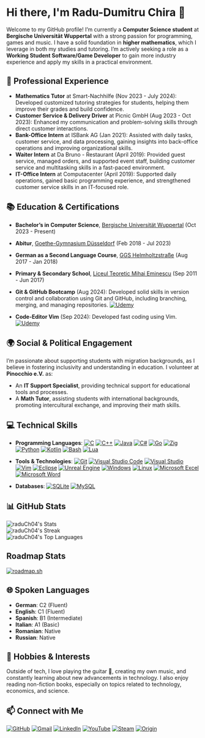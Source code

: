 # Hi there, I'm Radu-Dumitru Chira 👋

Welcome to my GitHub profile! I’m currently a **Computer Science student** at **Bergische Universität Wuppertal** with a strong passion for programming, games and music. I have a solid foundation in **higher mathematics**, which I leverage in both my studies and tutoring. I’m actively seeking a role as a **Working Student Software/Game Developer** to gain more industry experience and apply my skills in a practical environment.

## 💼 Professional Experience

- **Mathematics Tutor** at Smart-Nachhilfe (Nov 2023 - July 2024): Developed customized tutoring strategies for students, helping them improve their grades and build confidence.
- **Customer Service & Delivery Driver** at Picnic GmbH (Aug 2023 - Oct 2023): Enhanced my communication and problem-solving skills through direct customer interactions.
- **Bank-Office Intern** at ISBank AG (Jan 2021): Assisted with daily tasks, customer service, and data processing, gaining insights into back-office operations and improving organizational skills.
- **Waiter Intern** at Da Bruno - Restaurant (April 2019): Provided guest service, managed orders, and supported event staff, building customer service and multitasking skills in a fast-paced environment.
- **IT-Office Intern** at Computacenter (April 2019): Supported daily operations, gained basic programming experience, and strengthened customer service skills in an IT-focused role.

## 📚 Education & Certifications

- **Bachelor’s in Computer Science**, [Bergische Universität Wuppertal](https://www.uni-wuppertal.de) (Oct 2023 - Present)
- **Abitur**, [Goethe-Gymnasium Düsseldorf](https://www.goethe-gymnasium.de) (Feb 2018 - Jul 2023)
- **German as a Second Language Course**, [GGS Helmholtzstraße](https://www.ggs-helmholtz.de) (Aug 2017 - Jan 2018)
- **Primary & Secondary School**, [Liceul Teoretic Mihai Eminescu](https://www.clasaviitorului.md/despre-noi/mihai-eminescu-balti) (Sep 2011 - Jun 2017)

- **Git & GitHub Bootcamp** (Aug 2024): Developed solid skills in version control and collaboration using Git and GitHub, including branching, merging, and managing repositories.
  [![Udemy](https://img.shields.io/badge/Udemy-A435F0?logo=udemy&logoColor=fff)](https://www.udemy.com/share/104c523@pXsxt5TANOmMeXpxU-2q0hjKxnO6XL80H5t4nYOkNCAnZRMfscwB6b9_sugD6UFzbg==/)
- **Code-Editor Vim** (Sep 2024): Developed fast coding using Vim.
  [![Udemy](https://img.shields.io/badge/Udemy-A435F0?logo=udemy&logoColor=fff)](https://www.udemy.com/share/101A3e3@sS30_k55J3HvtJZ-ahLUWqa7gX6pgKzInYgs_g5SmUp-dfECY_BxOPSYQ100oFM5RA==/)

## 🌍 Social & Political Engagement

I’m passionate about supporting students with migration backgrounds, as I believe in fostering inclusivity and understanding in education. I volunteer at **Pinocchio e.V.** as:
- An **IT Support Specialist**, providing technical support for educational tools and processes.
- A **Math Tutor**, assisting students with international backgrounds, promoting intercultural exchange, and improving their math skills.

## 💻 Technical Skills

- **Programming Languages**: 
  [![C](https://img.shields.io/badge/C-00599C?logo=c&logoColor=white)](#)
  [![C++](https://img.shields.io/badge/C++-%2300599C.svg?logo=c%2B%2B&logoColor=white)](#)
  [![Java](https://img.shields.io/badge/Java-%23ED8B00.svg?logo=openjdk&logoColor=white)](#)
  [![C#](https://custom-icon-badges.demolab.com/badge/C%23-%23239120.svg?logo=cshrp&logoColor=white)](#)
  [![Go](https://img.shields.io/badge/Go-%2300ADD8.svg?&logo=go&logoColor=white)](#)
  [![Zig](https://img.shields.io/badge/Zig-F7A41D?logo=zig&logoColor=fff)](#)
  [![Python](https://img.shields.io/badge/Python-3776AB?logo=python&logoColor=fff)](#)
  [![Kotlin](https://img.shields.io/badge/Kotlin-%237F52FF.svg?logo=kotlin&logoColor=white)](#)
  [![Bash](https://img.shields.io/badge/Bash-4EAA25?logo=gnubash&logoColor=fff)](#)
  [![Lua](https://img.shields.io/badge/Lua-%232C2D72.svg?logo=lua&logoColor=white)](#)

- **Tools & Technologies**: 
  [![Git](https://img.shields.io/badge/Git-F05032?logo=git&logoColor=fff)](#)
  [![Visual Studio Code](https://custom-icon-badges.demolab.com/badge/Visual%20Studio%20Code-0078d7.svg?logo=vsc&logoColor=white)](#)
  [![Visual Studio](https://custom-icon-badges.demolab.com/badge/Visual%20Studio-5C2D91.svg?&logo=visual-studio&logoColor=white)](#)
  [![Vim](https://img.shields.io/badge/Vim-%2311AB00.svg?logo=vim&logoColor=white)](#)
  [![Eclipse](https://img.shields.io/badge/Eclipse-FE7A16.svg?logo=Eclipse&logoColor=white)](#)
  [![Unreal Engine](https://img.shields.io/badge/Unreal%20Engine-%23313131.svg?logo=unrealengine&logoColor=white)](#)
  [![Windows](https://custom-icon-badges.demolab.com/badge/Windows-0078D6?logo=windows11&logoColor=white)](#)
  [![Linux](https://img.shields.io/badge/Linux-FCC624?logo=linux&logoColor=black)](#)
  [![Microsoft Excel](https://img.shields.io/badge/Microsoft_Excel-217346?style=flat&logo=microsoft-excel&logoColor=white)](https://img.shields.io/badge/Microsoft_Excel-217346?style=flat&logo=microsoft-excel&logoColor=white)
  [![Microsoft Word](https://img.shields.io/badge/Microsoft_Word-2B579A?style=flat&logo=microsoft-word&logoColor=white)](https://img.shields.io/badge/Microsoft_Word-2B579A?style=flat&logo=microsoft-word&logoColor=white)
  
- **Databases**:
  [![SQLite](https://img.shields.io/badge/SQLite-%2307405e.svg?logo=sqlite&logoColor=white)](#)
  [![MySQL](https://img.shields.io/badge/MySQL-4479A1?logo=mysql&logoColor=fff)](#)
  
## 📊 GitHub Stats

![raduCh04's Stats](https://github-readme-stats.vercel.app/api?username=raduCh04&theme=vue-dark&show_icons=true&hide_border=true&count_private=true)  
![raduCh04's Streak](https://github-readme-streak-stats.herokuapp.com/?user=raduCh04&theme=vue-dark&hide_border=true)  
![raduCh04's Top Languages](https://github-readme-stats.vercel.app/api/top-langs/?username=raduCh04&theme=vue-dark&show_icons=true&hide_border=true&layout=compact)

## Roadmap Stats

[![roadmap.sh](https://roadmap.sh/card/wide/646250dc410780a6d9b4e8a5?variant=dark)](https://roadmap.sh)

## 🌐 Spoken Languages

- **German**: C2 (Fluent)
- **English**: C1 (Fluent)
- **Spanish**: B1 (Intermediate)
- **Italian**: A1 (Basic)
- **Romanian**: Native
- **Russian**: Native

## 🎸 Hobbies & Interests

Outside of tech, I love playing the guitar 🎸, creating my own music, and constantly learning about new advancements in technology. I also enjoy reading non-fiction books, especially on topics related to technology, economics, and science.

## 📫 Connect with Me

[![GitHub](https://img.shields.io/badge/GitHub-%23121011.svg?logo=github&logoColor=white)](https://github.com/raduCh04)
[![Gmail](https://img.shields.io/badge/Gmail-D14836?logo=gmail&logoColor=white)](mailto:raduch04@gmail.com)
[![LinkedIn](https://img.shields.io/badge/Linkedin-%230077B5.svg?logo=linkedin&logoColor=white)](https://www.linkedin.com/in/radu-dumitru-chira-805a66292/)
[![YouTube](https://img.shields.io/badge/YouTube-%23FF0000.svg?logo=YouTube&logoColor=white)](https://www.youtube.com/@RaduChira04)
[![Steam](https://img.shields.io/badge/Steam-%23000000.svg?logo=steam&logoColor=white)](#)
[![Origin](https://img.shields.io/badge/Origin-F56C2D?logo=origin&logoColor=fff)](#)

